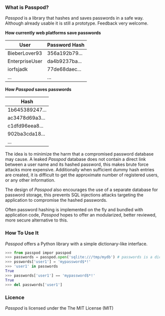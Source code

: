 ### What is Passpod?

*Passpod* is a library that hashes and saves passwords in a safe way.
Although already usable it is still a prototype. Feedback very welcome.

**How currently web platforms save passwords**

| User           | Password Hash |
| -------------- | ------------- |
| BieberLover93  | 356a192b79... |
| EnterpriseUser | da4b9237ba... |
| iorfsjadk      | 77de68daec... |
|      ...       |      ...      |

**How *Passpod* saves passwords**

| Hash           |
| -------------- |
| 1b645389247... |
| ac3478d69a3... |
| c1dfd96eea8... |
| 902ba3cda18... |
|      ...       |

The idea is to minimize the harm that a compromised password database may cause.
A leaked *Passpod* database does not contain a direct link between a user name and its hashed password, this makes brute force attacks more expensive.
Additionally when sufficient dummy hash entries are created, it is difficult to get the approximate number of registered users, or any other information.

The design of *Passpod* also encourages the use of a separate database for password storage,
this prevents SQL injections attacks targeting the application to compromise the hashed passwords.

Often password hashing is implemented on the fly and bundled with application code,
*Passpod* hopes to offer an modularized, better reviewed, more secure alternative to this.

### How To Use It

*Passpod* offers a Python library with a simple dictionary-like interface.
```python
>>> from passpod impor passpod
>>> passwords = passpod.open('sqlite:///tmp/mydb') # passwords is a dictionary-like object
>>> psswords['user1'] = 'mypassword$*!'
>>> 'user1' in passwords
True
>>> passwords['user1'] == 'mypassword$*!'
True
>>> del passwords['user1']
```

### Licence
*Passpod* is licensed under the The MIT License (MIT)
